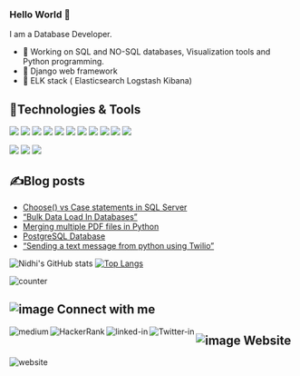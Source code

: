 ### Hello World 👋
I am a Database Developer.
- 🔭 Working on SQL and NO-SQL databases, Visualization tools and Python programming.
- 🌱 Django web framework
- 🌱 ELK stack ( Elasticsearch Logstash Kibana) 

## 🔧Technologies & Tools
![](https://img.shields.io/badge/SQL_DB-Postgresql-informational?style=flat&logo=<LOGO_NAME>&logoColor=white&color=2bbc8a) ![](https://img.shields.io/badge/SQL_DB-Mysql-informational?style=flat&logo=<LOGO_NAME>&logoColor=white&color=2bbc8a) ![](https://img.shields.io/badge/SQL_DB-SQLServer-informational?style=flat&logo=<LOGO_NAME>&logoColor=white&color=2bbc8a) ![](https://img.shields.io/badge/SQL_DB-Oracle-informational?style=flat&logo=<LOGO_NAME>&logoColor=white&color=2bbc8a)
 ![](https://img.shields.io/badge/NOSQL_DB-Mongo-informational?style=flat&logo=<LOGO_NAME>&logoColor=white&color=2bbc8a) ![](https://img.shields.io/badge/NOSQL_DB-Cassandra-informational?style=flat&logo=<LOGO_NAME>&logoColor=white&color=2bbc8a) ![](https://img.shields.io/badge/CloudDB-Snowflake-informational?style=flat&logo=<LOGO_NAME>&logoColor=white&color=2bbc8a) ![](https://img.shields.io/badge/Visualization_Tool-Tableau-informational?style=flat&logo=<LOGO_NAME>&logoColor=white&color=2bbc8a) ![](https://img.shields.io/badge/Visualization_Tool-PowerBI-informational?style=flat&logo=<LOGO_NAME>&logoColor=white&color=2bbc8a) ![](https://img.shields.io/badge/Visualization_Tool-Grafana-informational?style=flat&logo=<LOGO_NAME>&logoColor=white&color=2bbc8a) ![](https://img.shields.io/badge/Code-Python-informational?style=flat&logo=<LOGO_NAME>&logoColor=white&color=2bbc8a)
 
 ![](https://img.shields.io/badge/PostgreSQL-316192?style=for-the-badge&logo=postgresql&logoColor=white) ![](https://img.shields.io/badge/MySQL-00000F?style=for-the-badge&logo=mysql&logoColor=white) ![](https://img.shields.io/badge/Microsoft%20SQL%20Sever-CC2927?style=for-the-badge&logo=microsoft%20sql%20server&logoColor=white)
 
 
## ✍Blog posts
<!-- BLOG-POST-LIST:START -->
- [Choose() vs Case statements in SQL Server](https://nidhig631.medium.com/choose-vs-case-statements-in-sql-server-f484e515399f?source=rss-114a44c68324------2)
- [“Bulk Data Load In Databases”](https://nidhig631.medium.com/bulk-data-load-in-databases-c0b5bc53a63?source=rss-114a44c68324------2)
- [Merging multiple PDF files in Python](https://nidhig631.medium.com/merging-multiple-pdf-files-in-python-e3ccb776e989?source=rss-114a44c68324------2)
- [PostgreSQL Database](https://nidhig631.medium.com/postgresql-database-bb43b4ee36da?source=rss-114a44c68324------2)
- [“Sending a text message from python using Twilio”](https://nidhig631.medium.com/twilio-messaging-is-an-api-to-send-and-receive-sms-mms-ott-messages-globally-e1bef623b428?source=rss-114a44c68324------2)
<!-- BLOG-POST-LIST:END -->

![Nidhi's GitHub stats](https://github-readme-stats.vercel.app/api?username=Nidhig631&show_icons=true&theme=radical) [![Top Langs](https://github-readme-stats.vercel.app/api/top-langs/?username=Nidhig631&layout=compact)](https://github.com/Nidhig631/github-readme-stats)

![counter](https://enbbnn1a3vs8ksj.m.pipedream.net)

## ![image](https://user-images.githubusercontent.com/47362011/131351706-42d0f506-f7ba-4faf-b9f8-960b48899f6e.png) Connect with me

[<img align="left" alt="medium" src="https://img.shields.io/badge/medium-%2312100E.svg?&style=for-the-badge&logo=medium&logoColor=white" />](https://nidhig631.medium.com)
[<img align="left" alt="HackerRank" src="https://img.shields.io/badge/-Hackerrank-2EC866?style=for-the-badge&logo=HackerRank&logoColor=white" />](https://www.hackerrank.com/nidhig631)
[<img align="left" alt="linked-in" src="https://img.shields.io/badge/linkedin-%230077B5.svg?&style=for-the-badge&logo=linkedin&logoColor=white" />](https://www.linkedin.com/in/nidhig631)
[<img align="left" alt="Twitter-in" src="https://img.shields.io/badge/twitter-%230077B5.svg?&style=for-the-badge&logo=twitter&logoColor=white" />](https://twitter.com/NidhiGu74193759)

## ![image](https://user-images.githubusercontent.com/47362011/131355166-bf84954e-5a0b-4f11-8a6e-7f567be49ea6.png) Website
[<img align="left" alt="website" src="https://img.shields.io/badge/medium-%2312100E.svg?&style=for-the-badge&logo=medium&logoColor=white" />](https://nidhig631.medium.com)
